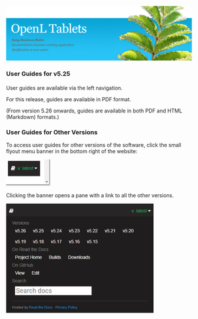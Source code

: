 <img src="img/OpenLHome.png" width="700">

<h3 style="margin-bottom:1.25em;">User Guides for v5.25</h3>

User guides are available via the left navigation. 

For this release, guides are available in PDF format. 

(From version 5.26 onwards, guides are available in both PDF and HTML (Markdown) formats.) 

<h3> User Guides for Other Versions</h3>

To access user guides for other versions of the software, click the small flyout menu banner in the bottom right of the website:

<img src="img/versions_flyout_closed.png" width="120">

Clicking the banner opens a pane with a link to all the other versions.

<img src="img/versions_flyout_open.png" width="400">
